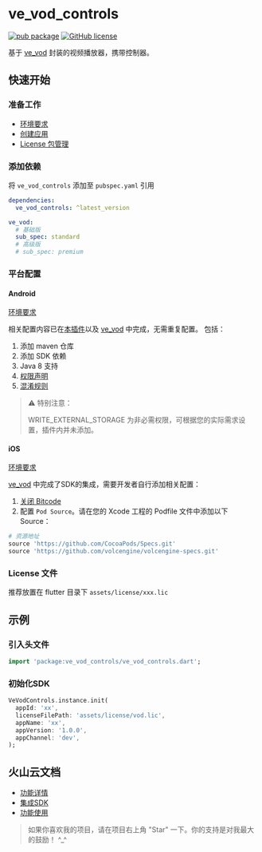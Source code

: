 # ve_vod_controls

[![pub package](https://img.shields.io/pub/v/ve_vod_controls)](https://pub.dev/packages/ve_vod_controls)
[![GitHub license](https://img.shields.io/github/license/LiWenHui96/ve_vod_controls?label=协议&style=flat-square)](https://github.com/LiWenHui96/ve_vod_controls/blob/master/LICENSE)

基于 [ve_vod](https://pub.dev/packages/ve_vod) 封装的视频播放器，携带控制器。

## 快速开始

### 准备工作

* [环境要求](https://www.volcengine.com/docs/4/1264515#%E7%8E%AF%E5%A2%83%E8%A6%81%E6%B1%82)
* [创建应用](https://www.volcengine.com/docs/4/79594)
* [License 包管理](https://www.volcengine.com/docs/4/65772)

### 添加依赖

将 `ve_vod_controls` 添加至 `pubspec.yaml` 引用

```yaml
dependencies:
  ve_vod_controls: ^latest_version

ve_vod:
  # 基础版
  sub_spec: standard
  # 高级版
  # sub_spec: premium
```

### 平台配置

#### Android

[环境要求](https://www.volcengine.com/docs/4/65774#%E7%8E%AF%E5%A2%83%E8%A6%81%E6%B1%82)

相关配置内容已在[本插件](#ve_vod_controls)以及 [ve_vod](https://pub.dev/packages/ve_vod) 中完成，无需重复配置。
包括：
1. 添加 maven 仓库
2. 添加 SDK 依赖
3. Java 8 支持
4. [权限声明](https://www.volcengine.com/docs/4/65774#%E6%9D%83%E9%99%90%E5%A3%B0%E6%98%8E)
5. [混淆规则](https://www.volcengine.com/docs/4/65774#%E6%B7%B7%E6%B7%86%E8%A7%84%E5%88%99)

> ⚠️ 特别注意：
> 
> WRITE_EXTERNAL_STORAGE 为非必需权限，可根据您的实际需求设置，插件内并未添加。

#### iOS

[环境要求](https://www.volcengine.com/docs/4/65775#%E7%8E%AF%E5%A2%83%E8%A6%81%E6%B1%82)

[ve_vod](https://pub.dev/packages/ve_vod) 中完成了SDK的集成，需要开发者自行添加相关配置：
1. [关闭 Bitcode](https://www.volcengine.com/docs/4/65775#%E5%85%B3%E9%97%AD%20Bitcode)
2. 配置 `Pod Source`。请在您的 Xcode 工程的 Podfile 文件中添加以下 Source：
```ruby
# 资源地址
source 'https://github.com/CocoaPods/Specs.git'
source 'https://github.com/volcengine/volcengine-specs.git'
```

### License 文件

推荐放置在 flutter 目录下 `assets/license/xxx.lic`

## 示例

### 引入头文件

```dart
import 'package:ve_vod_controls/ve_vod_controls.dart';
```

### 初始化SDK

```dart
VeVodControls.instance.init(
  appId: 'xx',
  licenseFilePath: 'assets/license/vod.lic',
  appName: 'xx',
  appVersion: '1.0.0',
  appChannel: 'dev',
);
```

## 火山云文档

* [功能详情](https://www.volcengine.com/docs/4/100095)
* [集成SDK](https://www.volcengine.com/docs/4/1264515)
* [功能使用](https://www.volcengine.com/docs/4/1264702)

> 如果你喜欢我的项目，请在项目右上角 "Star" 一下。你的支持是对我最大的鼓励！ ^_^